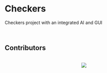 # Checkers
Checkers project with an integrated AI and GUI

<br>

## Contributors
<div align="center">
  <br>
  <img src="https://contrib.rocks/image?repo=jorge-lopz/Checkers" />
</div>
